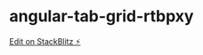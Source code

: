 # angular-tab-grid-rtbpxy

[Edit on StackBlitz ⚡️](https://stackblitz.com/edit/angular-tab-grid-rtbpxy)